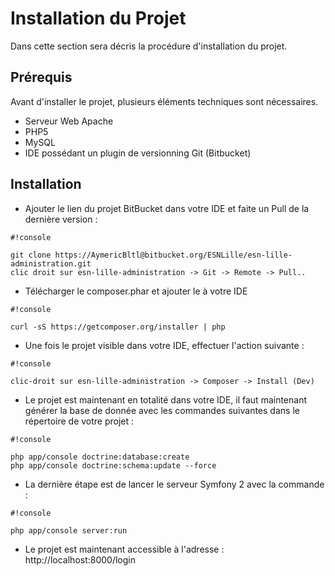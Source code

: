 # Installation du Projet #

Dans cette section sera décris la procédure d'installation du projet.

## Prérequis ##

Avant d'installer le projet, plusieurs éléments techniques sont nécessaires.

* Serveur Web Apache
* PHP5
* MySQL
* IDE possédant un plugin de versionning Git (Bitbucket)

## Installation ##

* Ajouter le lien du projet BitBucket dans votre IDE et faite un Pull de la dernière version :

```
#!console

git clone https://AymericBltl@bitbucket.org/ESNLille/esn-lille-administration.git
clic droit sur esn-lille-administration -> Git -> Remote -> Pull..
```

* Télécharger le composer.phar et ajouter le à votre IDE

```
#!console

curl -sS https://getcomposer.org/installer | php
```

* Une fois le projet visible dans votre IDE, effectuer l'action suivante :

```
#!console

clic-droit sur esn-lille-administration -> Composer -> Install (Dev)
```

* Le projet est maintenant en totalité dans votre IDE, il faut maintenant générer la base de donnée avec les commandes suivantes dans le répertoire de votre projet :

```
#!console

php app/console doctrine:database:create
php app/console doctrine:schema:update --force
```

* La dernière étape est de lancer le serveur Symfony 2 avec la commande :

```
#!console

php app/console server:run
```

* Le projet est maintenant accessible à l'adresse : http://localhost:8000/login
